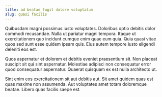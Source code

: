```yaml
---
title: ad beatae fugit dolore voluptatum
slug: quasi facilis
---
```


Quibusdam magni possimus iusto voluptates. Doloribus optio debitis dolor commodi recusandae. Nulla ut pariatur magni tempora. Itaque ut exercitationem quo incidunt cumque enim quae eum quia. Quia quasi vitae quos sed sunt esse quidem ipsam quis. Eius autem tempore iusto eligendi deleniti eos est.

Quos aspernatur et dolorem et debitis eveniet praesentium sit. Non placeat suscipit sit qui sint aspernatur. Molestiae adipisci non consequatur error quod consequatur aspernatur. Quaerat quisquam ex est nulla architecto ut.

Sint enim eos exercitationem sit aut debitis aut. Sit amet quidem quas est quas maxime non assumenda. Aut voluptates amet totam doloremque beatae. Libero quas facilis saepe est.
